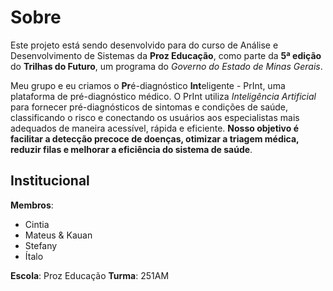 # Sobre
Este projeto está sendo desenvolvido para do curso de Análise e Desenvolvimento de Sistemas da **Proz Educação**, como parte da **5ª edição** do **Trilhas do Futuro**, um programa do *Governo do Estado de Minas Gerais*.

Meu grupo e eu criamos o **Pr**é-diagnóstico **Int**eligente - PrInt, uma plataforma de pré-diagnóstico médico. O PrInt utiliza _Inteligência Artificial_ para fornecer pré-diagnósticos de sintomas e condições de saúde, classificando o risco e conectando os usuários aos especialistas mais adequados de maneira acessível, rápida e eficiente. **Nosso objetivo é facilitar a detecção precoce de doenças, otimizar a triagem médica, reduzir filas e melhorar a eficiência do sistema de saúde**.

## Institucional 
**Membros**:
- Cintia
- Mateus & Kauan 
- Stefany
- Ítalo

**Escola**: Proz Educação
**Turma**: 251AM